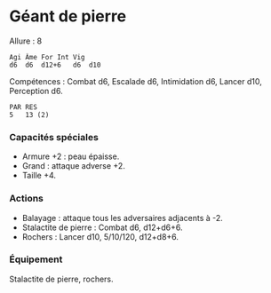 # Géant de pierre

Allure : 8

	Agi	Âme	For	Int	Vig
	d6	d6	d12+6	d6	d10

Compétences : Combat d6, Escalade d6, Intimidation d6, Lancer d10, Perception d6.

	PAR	RES
	5	13 (2)

### Capacités spéciales
- Armure +2 : peau épaisse.
- Grand : attaque adverse +2.
- Taille +4.

### Actions
- Balayage : attaque tous les adversaires adjacents à -2. 
- Stalactite de pierre : Combat d6, d12+d6+6.
- Rochers : Lancer d10, 5/10/120, d12+d8+6.

### Équipement
Stalactite de pierre, rochers.

